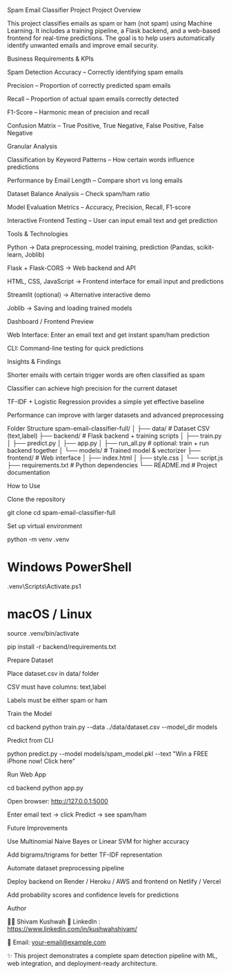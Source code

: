 Spam Email Classifier Project
Project Overview

This project classifies emails as spam or ham (not spam) using Machine Learning. It includes a training pipeline, a Flask backend, and a web-based frontend for real-time predictions. The goal is to help users automatically identify unwanted emails and improve email security.

Business Requirements & KPIs

Spam Detection Accuracy – Correctly identifying spam emails

Precision – Proportion of correctly predicted spam emails

Recall – Proportion of actual spam emails correctly detected

F1-Score – Harmonic mean of precision and recall

Confusion Matrix – True Positive, True Negative, False Positive, False Negative

Granular Analysis

Classification by Keyword Patterns – How certain words influence predictions

Performance by Email Length – Compare short vs long emails

Dataset Balance Analysis – Check spam/ham ratio

Model Evaluation Metrics – Accuracy, Precision, Recall, F1-score

Interactive Frontend Testing – User can input email text and get prediction

Tools & Technologies

Python → Data preprocessing, model training, prediction (Pandas, scikit-learn, Joblib)

Flask + Flask-CORS → Web backend and API

HTML, CSS, JavaScript → Frontend interface for email input and predictions

Streamlit (optional) → Alternative interactive demo

Joblib → Saving and loading trained models

Dashboard / Frontend Preview

Web Interface: Enter an email text and get instant spam/ham prediction

CLI: Command-line testing for quick predictions

Insights & Findings

Shorter emails with certain trigger words are often classified as spam

Classifier can achieve high precision for the current dataset

TF-IDF + Logistic Regression provides a simple yet effective baseline

Performance can improve with larger datasets and advanced preprocessing

Folder Structure
spam-email-classifier-full/
│
├── data/                 # Dataset CSV (text,label)
├── backend/              # Flask backend + training scripts
│   ├── train.py
│   ├── predict.py
│   ├── app.py
│   ├── run_all.py        # optional: train + run backend together
│   └── models/           # Trained model & vectorizer
├── frontend/             # Web interface
│   ├── index.html
│   ├── style.css
│   └── script.js
├── requirements.txt      # Python dependencies
└── README.md             # Project documentation

How to Use

Clone the repository

git clone <your-repo-url>
cd spam-email-classifier-full


Set up virtual environment

python -m venv .venv
# Windows PowerShell
.venv\Scripts\Activate.ps1
# macOS / Linux
source .venv/bin/activate

pip install -r backend/requirements.txt


Prepare Dataset

Place dataset.csv in data/ folder

CSV must have columns: text,label

Labels must be either spam or ham

Train the Model

cd backend
python train.py --data ../data/dataset.csv --model_dir models


Predict from CLI

python predict.py --model models/spam_model.pkl --text "Win a FREE iPhone now! Click here"


Run Web App

cd backend
python app.py


Open browser: http://127.0.0.1:5000

Enter email text → click Predict → see spam/ham

Future Improvements

Use Multinomial Naive Bayes or Linear SVM for higher accuracy

Add bigrams/trigrams for better TF-IDF representation

Automate dataset preprocessing pipeline

Deploy backend on Render / Heroku / AWS and frontend on Netlify / Vercel

Add probability scores and confidence levels for predictions

Author

👨‍💻 Shivam Kushwah
🔗 LinkedIn : https://www.linkedin.com/in/kushwahshivam/

📧 Email: your-email@example.com

✨ This project demonstrates a complete spam detection pipeline with ML, web integration, and deployment-ready architecture.
